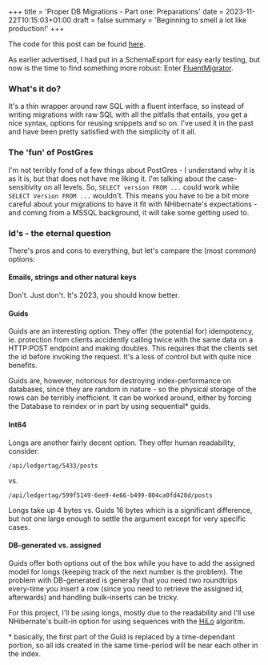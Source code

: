 +++
title = 'Proper DB Migrations - Part one: Preparations'
date = 2023-11-22T10:15:03+01:00
draft = false
summary = 'Beginning to smell a lot like production!'
+++

The code for this post can be found [here](https://github.com/goblinhero/Anex/pull/23).

As earlier advertised, I had put in a SchemaExport for easy early testing, but now is the time to find something more robust: Enter [FluentMigrator](https://fluentmigrator.github.io/index.html). 

### What's it do?

It's a thin wrapper around raw SQL with a fluent interface, so instead of writing migrations with raw SQL with all the pitfalls that entails, you get a nice syntax, options for reusing snippets and so on. I've used it in the past and have been pretty satisfied with the simplicity of it all.

### The 'fun' of PostGres

I'm not terribly fond of a few things about PostGres - I understand why it is as it is, but that does not have me liking it. I'm talking about the case-sensitivity on all levels. So, `SELECT version FROM ...` could work while `SELECT Version FROM ...` wouldn't. This means you have to be a bit more careful about your migrations to have it fit with NHibernate's expectations - and coming from a MSSQL background, it will take some getting used to.

### Id's - the eternal question

There's pros and cons to everything, but let's compare the (most common) options:

#### Emails, strings and other natural keys

Don't. Just don't. It's 2023, you should know better.

#### Guids

Guids are an interesting option. They offer (the potential for) idempotency, ie. protection from clients accidently calling twice with the same data on a HTTP:POST endpoint and making doubles. This requires that the clients set the id before invoking the request. It's a loss of control but with quite nice benefits. 

Guids are, however, notorious for destroying index-performance on databases, since they are random in nature - so the physical storage of the rows can be terribly inefficient. It can be worked around, either by forcing the Database to reindex or in part by using sequential* guids.

#### Int64

Longs are another fairly decent option. They offer human readability, consider:

    /api/ledgertag/5433/posts

vs.

    /api/ledgertag/599f5149-6ee9-4e66-b499-804ca0fd428d/posts

Longs take up 4 bytes vs. Guids 16 bytes which is a significant difference, but not one large enough to settle the argument except for very specific cases.

#### DB-generated vs. assigned

Guids offer both options out of the box while you have to add the assigned model for longs (keeping track of the next number is the problem). The problem with DB-generated is generally that you need two roundtrips every-time you insert a row (since you need to retrieve the assigned id, afterwards) and handling bulk-inserts can be tricky.

For this project, I'll be using longs, mostly due to the readability and I'll use NHibernate's built-in option for using sequences with the [HiLo](https://www.thomashuysmans.be/nhibernate-hilo/) algoritm.

\* basically, the first part of the Guid is replaced by a time-dependant portion, so all ids created in the same time-period will be near each other in the index.
